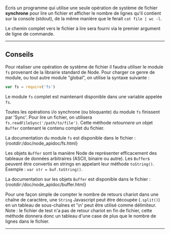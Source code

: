 Écris un programme qui utilise une seule opération de système de fichier **synchrone** pour lire un fichier et afficher le nombre de lignes qu'il contient sur la console (stdout), de la même manière que le ferait `cat file | wc -l`.

Le chemin complet vers le fichier à lire sera fourni via le premier argument de ligne de commande.

----------------------------------------------------------------------
## Conseils

Pour réaliser une opération de système de fichier il faudra utiliser le module `fs` provenant de la librairie standard de Node. Pour charger ce genre de module, ou tout autre module "global", on utilise la syntaxe suivante :

```js
var fs = require('fs')
```

Le module `fs` complet est maintenant disponible dans une variable appelée `fs`.

Toutes les opérations i/o synchrone (ou bloquante) du module `fs` finissent par 'Sync'. Pour lire un fichier, on utilisera `fs.readFileSync('/path/to/file')`. Cette méthode *retournera* un objet `Buffer` contenant le contenu complet du fichier.

La documentation du module `fs` est disponible dans le fichier :
  {rootdir:/doc/node_apidoc/fs.html}

Les objets `Buffer` sont la manière Node de représenter efficacement des tableaux de données arbitraires (ASCII, binaire ou autre). Les `Buffer`s peuvent être convertis en strings en appelant leur méthode `toString()`. Exemple : `var str = buf.toString()`.

La documentation sur les objets `Buffer` est disponible dans le fichier :
  {rootdir:/doc/node_apidoc/buffer.html}

Pour une façon simple de compter le nombre de retours chariot dans une chaîne de caractère, une `String` Javascript peut être découpée (`.split()`) en un tableau de sous-chaînes et '\n' peut être utilisé comme délimiteur. Note : le fichier de test n'a pas de retour chariot en fin de fichier, cette méthode donnera donc un tableau d'une case de plus que le nombre de lignes dans le fichier.

----------------------------------------------------------------------
